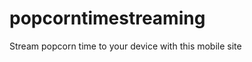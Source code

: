 popcorntimestreaming
====================

Stream popcorn time to your device with this mobile site
